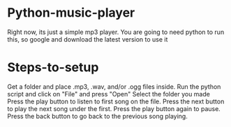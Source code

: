 # Python-music-player
Right now, its just a simple mp3 player. You are going to need python to run this, so google and download the latest version to use it

# Steps-to-setup
Get a folder and place .mp3, .wav, and/or .ogg files inside.
Run the python script and click on "File" and press "Open"
Select the folder you made
Press the play button to listen to first song on the file.
Press the next button to play the next song under the first.
Press the play button again to pause.
Press the back button to go back to the previous song playing.
